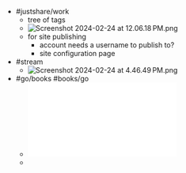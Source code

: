 - #justshare/work
	- tree of tags
	- ![Screenshot 2024-02-24 at 12.06.18 PM.png](../assets/Screenshot_2024-02-24_at_12.06.18 PM_1708805185298_0.png)
	- for site publishing
		- account needs a username to publish to?
		- site configuration page
- #stream
	- ![Screenshot 2024-02-24 at 4.46.49 PM.png](../assets/Screenshot_2024-02-24_at_4.46.49 PM_1708822029608_0.png)
- #go/books #books/go
	- ![For the Love of Go 1.22 (2023).pdf](../assets/For_the_Love_of_Go_1.22_(2023)_1708841581706_0.pdf)
	-
